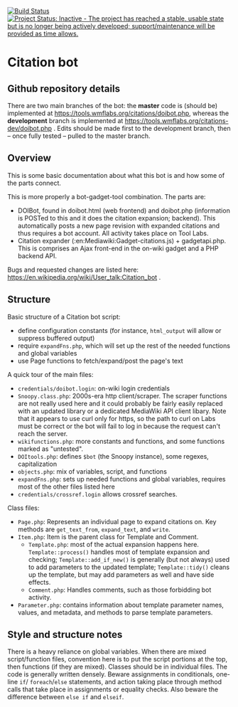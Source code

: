 [![Build Status](https://travis-ci.org/ms609/citation-bot.svg?branch=development)](https://travis-ci.org/ms609/citation-bot)
[![Project Status: Inactive - The project has reached a stable, usable state but is no longer being actively developed; support/maintenance will be provided as time allows.](http://www.repostatus.org/badges/latest/inactive.svg)](http://www.repostatus.org/#inactive)

# Citation bot

## Github repository details
There are two main branches of the bot: the **master** code is (should be) implemented at https://tools.wmflabs.org/citations/doibot.php, whereas the **development** branch is implemented at https://tools.wmflabs.org/citations-dev/doibot.php .  Edits should be made first to the development
branch, then – once fully tested – pulled to the master branch.

## Overview

This is some basic documentation about what this bot is and how some of the parts connect.

This is more properly a bot-gadget-tool combination. The parts are:

* DOIBot, found in doibot.html (web frontend) and doibot.php (information is
  POSTed to this and it does the citation expansion; backend). This automatically
  posts a new page revision with expanded citations and thus requires a bot account.
  All activity takes place on Tool Labs.
* Citation expander (:en:Mediawiki:Gadget-citations.js) + gadgetapi.php. This
  is comprises an Ajax front-end in the on-wiki gadget and a PHP backend API.

Bugs and requested changes are listed here: https://en.wikipedia.org/wiki/User_talk:Citation_bot .

## Structure

Basic structure of a Citation bot script:
* define configuration constants (for instance, `html_output` will allow or suppress
  buffered output)
* require `expandFns.php`, which will set up the rest of the needed functions and
  global variables
* use Page functions to fetch/expand/post the page's text


A quick tour of the main files:
* `credentials/doibot.login`: on-wiki login credentials
* `Snoopy.class.php`: 2000s-era http client/scraper. The scraper functions are
   not really used here and it could probably be fairly easily replaced with an
   updated library or a dedicated MediaWiki API client libary. Note that it
   appears to use curl only for https, so the path to curl on Labs must be
   correct or the bot will fail to log in because the request can't reach the
   server.
* `wikifunctions.php`: more constants and functions, and some functions marked
   as "untested".
* `DOItools.php`: defines `$bot` (the Snoopy instance), some regexes,
   capitalization
* `objects.php`: mix of variables, script, and functions
* `expandFns.php`: sets up needed functions and global variables, requires most
  of the other files listed here
* `credentials/crossref.login` allows crossref searches.

Class files:
* `Page.php`: Represents an individual page to expand citations on. Key methods are
  `get_text_from`, `expand_text`, and `write`.
* `Item.php`: Item is the parent class for Template and Comment.
  * `Template.php`: most of the actual expansion happens here.
    `Template::process()` handles most of template expansion and checking;
    `Template::add_if_new()` is generally (but not always) used to add
     parameters to the updated template; `Template::tidy()` cleans up the
     template, but may add parameters as well and have side effects.
  * `Comment.php`: Handles comments, such as those forbidding bot activity.
* `Parameter.php`: contains information about template parameter names, values,
   and metadata, and methods to parse template parameters.

## Style and structure notes

There is a heavy reliance on global variables. When there are mixed script/function
files, convention here is to put the script portions at the top, then
functions (if they are mixed). Classes should be in individual files. The code is
generally written densely. Beware assignments in conditionals, one-line `if`/
`foreach`/`else` statements, and action taking place through method calls that take
place in assignments or equality checks. Also beware the difference between `else if`
and `elseif`.

